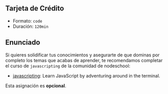 ## Tarjeta de Crédito
- Formato: `code`
- Duración: `120min`

## Enunciado

Si quieres solidificar tus conocimientos y asegurarte de que dominas por completo los temas que acabas de aprender, te recomendamos completar el curso de `javascripting` de la comunidad de nodeschool:

* [javascripting](https://github.com/workshopper/javascripting): Learn
  JavaScript by adventuring around in the terminal.

Esta asignación es **opcional**.

